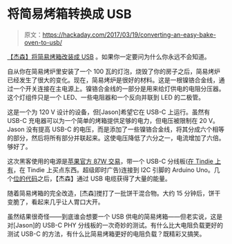 # 将简易烤箱转换成 USB

> 原文：<https://hackaday.com/2017/03/19/converting-an-easy-bake-oven-to-usb/>

[【杰森】将简易烤箱改装成 USB](https://www.reclaimerlabs.com/blog/2017/3/14/usb-c-easy-bake-oven) 。如果你一定要问为什么你永远不会知道。

自从你在简易烤炉里安装了一个 100 瓦的灯泡，烧毁了你的房子之后，简易烤炉已经发生了很大的变化。现在，简易烤炉是很好的材料。这是一根镍铬合金线，通过一个开关连接在主电源上。镍铬合金线的一部分是用来给灯供电的电阻分压器。这个灯组件只是一个 LED、一些电阻器和一个反向并联到 LED 的二极管。

这是一个为 120 V 设计的设备，但[Jason]希望它在 USB-C 上运行。虽然有 USB-C 充电器可以为一个简单的烤箱提供足够的电力，但电压被限制在 20 V。Jason 没有提高 USB-C 的电压，而是添加了一些镍铬合金线，将其分成六个相等的部分，然后将所有部分并联起来。这使电压降低了六分之一，电流增加了六倍。够好了。

这次黑客使用的电源是[苹果官方 87W 交易](http://www.apple.com/shop/product/MNF82LL/A/87w-usb-c-power-adapter)，带一个 USB-C 分线板([在 Tindie 上有](https://www.tindie.com/products/ReclaimerLabs/usb-type-c-power-delivery-phy-breakout-board/)，在 Tindie 上买点东西。超级即时广告)连接到 I2C 引脚的 Arduino Uno。几个[位的代码](https://github.com/ReclaimerLabs/USB_PD)之后，【杰森】通过 USB 电缆获得了大量的能量。

随着简易烤箱的完全改造，[杰森]搅打了一批饼干混合物。大约 15 分钟后，饼干变脆了，看起来几乎让人胃口大开。

虽然结果很奇怪——到底谁会想要一个 USB 供电的简易烤箱——但老实说，这是对[Jason]的 USB-C PHY 分线板的一次奇妙的测试。有什么比大电阻负载更好的测试 USB-C 的方法，有什么比简易烤箱更好的电阻负载？既精彩又搞笑。